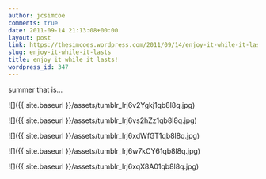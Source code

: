 ```yaml
---
author: jcsimcoe
comments: true
date: 2011-09-14 21:13:08+00:00
layout: post
link: https://thesimcoes.wordpress.com/2011/09/14/enjoy-it-while-it-lasts/
slug: enjoy-it-while-it-lasts
title: enjoy it while it lasts!
wordpress_id: 347
---
```


summer that is…




![]({{ site.baseurl }}/assets/tumblr_lrj6v2Ygkj1qb8l8q.jpg)




![]({{ site.baseurl }}/assets/tumblr_lrj6vs2hZz1qb8l8q.jpg)




![]({{ site.baseurl }}/assets/tumblr_lrj6xdWfGT1qb8l8q.jpg)




![]({{ site.baseurl }}/assets/tumblr_lrj6w7kCY61qb8l8q.jpg)




![]({{ site.baseurl }}/assets/tumblr_lrj6xqX8A01qb8l8q.jpg)
